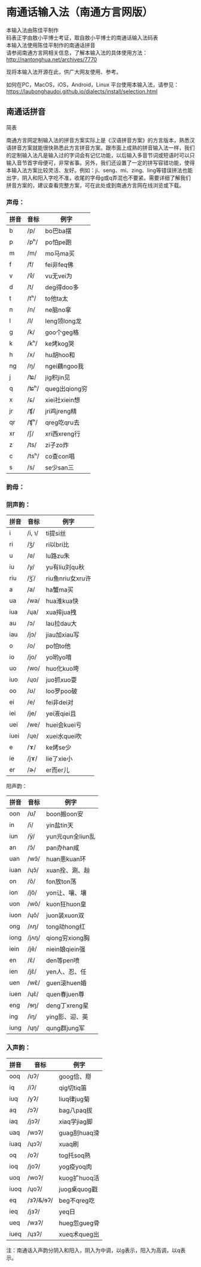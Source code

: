 # 南通话输入法（南通方言网版）
本输入法由陈佳平制作<br>
码表正字由敖小平博士考证，取自敖小平博士的南通话输入法码表<br>
本输入法使用陈佳平制作的南通话拼音<br>
请参阅南通方言网相关信息，了解本输入法的具体使用方法：<br>
http://nantonghua.net/archives/7770 <br>

现将本输入法开源在此，供广大网友使用、参考。<br>

如何在PC，MacOS，iOS，Android，Linux 平台使用本输入法，请参见：<br>
https://laubonghaudoi.github.io/dialects/install/selection.html

## 南通话拼音

简表


南通方言网定制输入法的拼音方案实际上是《汉语拼音方案》的方言版本，熟悉汉语拼音方案就能很快熟悉此方言拼音方案。跟市面上成熟的拼音输入法一样，我们的定制输入法凡是输入过的字词会有记忆功能，以后输入多音节词或短语时可以只输入音节首字母便可，非常省事。另外，我们还设置了一定的拼写容错功能，使得本输入法方案比较灵活、友好。例如：ji、seng、mi、zing、ling等错误拼法也能出字，阴入和阳入字吃不准，收尾的字母g或q弄混也不要紧。需要详细了解我们拼音方案的，建议查看完整方案，可在此处或到南通方言网在线浏览或下载。

### 声母：

| 拼音 | 音标 | 例字 |
| --- | --- | --- |
| b | /p/ | bo巴ba摆 |
| p | /pʰ/ | po怕pe跑 |
| m | /m/ | mo马ma买 |
| f | /f/ | fei非feq佛 |
| v | /v̊/ | vu无vei为 |
| d | /t/ | deg得doo多 |
| t | /tʰ/ | to他ta太 |
| n | /n/ | ne脑no拿 |
| l | /l/ | leng领long龙 |
| g | /k/ | goo个geg格 |
| k | /kʰ/ | ke烤kog哭 |
| h | /x/ | hu胡hoo和 |
| ng | /ŋ/ | ngei藕ngoo我 |
| j | /ʨ/ | jig积jin见 |
| q | /ʨʰ/ | queg出qiong穷 |
| x | /ɕ/ | xiei社xiein想 |
| jr | /ʧ/ | jri鸡jreng精 |
| qr | /ʧʰ/ | qreg吃qru去 |
| xr | /ʃ/ | xri西xreng行 |
| z | /ts/ | zi子zo炸 |
| c | /tsʰ/ | co查con唱 |
| s | /s/ | se少san三 |

### 韵母：

### 阴声韵：

| 拼音 | 音标 | 例字 |
| --- | --- | --- |
| i | /i, ɿ/ | ti提si丝 |
| ri | /ʒ̍/ | ri以bri比 |
| u | /ʋ/ | lu路zu朱 |
| iu | /y/ | yu有liu刘qu秋 |
| riu | /ʒ̍ʾ/ | riu鱼nriu女xru许 |
| a | /a/ | ha蟹ma买 |
| ua | /wa/ | hua淮kua快 |
| iua | /ɥa/ | xua摔jua拽 |
| au | /ɔ/ | lau拉dau大 |
| iau | /jɔ/ | jiau加xiau写 |
| o | /o/ | po怕to他 |
| io | /jo/ | yo哟yo唷 |
| uo | /wo/ | huo化kuo垮 |
| iuo | /ɥo/ | juo抓xuo耍 |
| oo | /ʊ/ | loo罗poo破 |
| ei | /e/ | fei非dei对 |
| iei | /je/ | yei液qiei且 |
| uei | /we/ | huei会kuei亏 |
| iuei | /ɥe/ | xuei水quei吹 |
| e | /ɤ/ | ke烤se少 |
| ie | /jɤ/ | lie了xie小 |
| er | /ɚ/ | er而er儿 |

阳声韵：

| 拼音 | 音标 | 例字 |
| --- | --- | --- |
| oon | /ʊ̃/ | boon搬oon安 |
| in | /ĩ/ | yin盐tin天 |
| iun | /ỹ/ | yun元qun全liun乱 |
| an | /ɔ̃/ | pan办han咸 |
| uan | /wɔ̃/ | huan患kuan环 |
| iuan | /ɥɔ̃/ | xuan拴、涮、赸 |
| on | /õ/ | fon放ton荡 |
| ion | /jõ/ | yon让、嚷、壤 |
| uon | /wõ/ | kuon狂huon皇 |
| iuon | /ɥõ/ | juon装xuon双 |
| ong | /ʌŋ/ | tong动hong红 |
| iong | /jʌŋ/ | qiong穷xiong胸 |
| iein | /jẽ/ | niein娘qiein强 |
| en | /ɛ̃/ | den等pen喷 |
| ien | /jɛ̃/ | yen人、忍、任 |
| uen | /wɛ̃/ | guen滚huen婚 |
| iuen | /ɥɛ̃/ | quen春juen尊 |
| eng | /ɘŋ/ | deng丁xreng星 |
| ing | /iŋ/ | ying影、迎、英 |
| iung | /ɥŋ/ | qung群jung军 |

### 入声韵：

| 拼音 | 音标 | 例字 |
| --- | --- | --- |
| ooq | /ʊʔ/ | goog佮、搿 |
| iq | /iʔ/ | qig切tiq笛 |
| iuq | /yʔ/ | liuq律jug菊 |
| aq | /ɔʔ/ | bag八paq拔 |
| iaq | /jɔʔ/ | xiaq学jiag脚 |
| uaq | /wɔʔ/ | guag刮huaq滑 |
| iuaq | /ɥɔʔ/ | xuaq刷 |
| oq | /oʔ/ | tog托soq熟 |
| ioq | /joʔ/ | yog疫yoq肉 |
| uoq | /woʔ/ | kuog扩huoq活 |
| iuoq | /ɥoʔ/ | juog桌quog戳 |
| eq | /ɜʔ/&amp;/ɘʔ/ | beg不qreg吃 |
| ieq | /jɜʔ/ | yeq日 |
| ueq | /wɜʔ/ | hueg忽gueg骨 |
| iueq | /ɥɜʔ/ | xueq术queg出 |

注：南通话入声韵分阴入和阳入，阴入为中调，以g表示，阳入为高调，以q表示。
